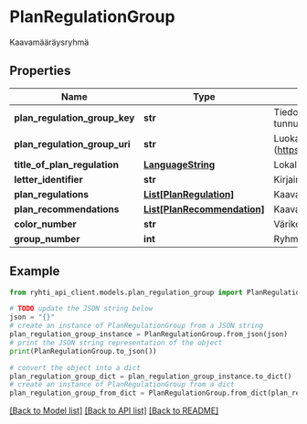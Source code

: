 # PlanRegulationGroup

Kaavamääräysryhmä

## Properties

Name | Type | Description | Notes
------------ | ------------- | ------------- | -------------
**plan_regulation_group_key** | **str** | Tiedon tuottajatahon tietojärjestelmän generoima kohteen versioriippumaton tunnus | 
**plan_regulation_group_uri** | **str** | Luokan pysyvä URI -muotoinen viittaustunniste (https://uri.rakennetunymparistontietojarjestelma.fi/planregulationgroup/{guid}) | [optional] [readonly] 
**title_of_plan_regulation** | [**LanguageString**](LanguageString.md) | Lokalisoitu merkkijono-luokka eri kielille. Lisää vähintään yksi kieli. | 
**letter_identifier** | **str** | KirjainTunnus | [optional] 
**plan_regulations** | [**List[PlanRegulation]**](PlanRegulation.md) | Kaavamääräykset | 
**plan_recommendations** | [**List[PlanRecommendation]**](PlanRecommendation.md) | Kaavasuositukset | [optional] 
**color_number** | **str** | Värikoodi | [optional] 
**group_number** | **int** | Ryhmänumero | [optional] 

## Example

```python
from ryhti_api_client.models.plan_regulation_group import PlanRegulationGroup

# TODO update the JSON string below
json = "{}"
# create an instance of PlanRegulationGroup from a JSON string
plan_regulation_group_instance = PlanRegulationGroup.from_json(json)
# print the JSON string representation of the object
print(PlanRegulationGroup.to_json())

# convert the object into a dict
plan_regulation_group_dict = plan_regulation_group_instance.to_dict()
# create an instance of PlanRegulationGroup from a dict
plan_regulation_group_from_dict = PlanRegulationGroup.from_dict(plan_regulation_group_dict)
```
[[Back to Model list]](../README.md#documentation-for-models) [[Back to API list]](../README.md#documentation-for-api-endpoints) [[Back to README]](../README.md)


